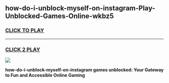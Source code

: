 
## how-do-i-unblock-myself-on-instagram-Play-Unblocked-Games-Online-wkbz5
<h3>
<a href="https://premium76.site?title=how-do-i-unblock-myself-on-instagram&ref=25A">CLICK TO PLAY</a></h3>
<hr>

<h3>
<a href="https://premium76.site?title=how-do-i-unblock-myself-on-instagram&ref=25A">CLICK 2 PLAY</a>
  
</h3>

<a href="https://premium76.site?title=how-do-i-unblock-myself-on-instagram&ref=25A"><img src="https://clearcache.store/games.png"></a>


**how-do-i-unblock-myself-on-instagram games unblocked: Your Gateway to Fun and Accessible Online Gaming**
